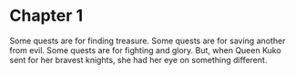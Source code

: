 # Chapter 1

Some quests are for finding treasure. Some quests are for saving another from evil. Some quests are for fighting and glory. But, when Queen Kuko sent for her bravest knights, she had her eye on something different.


